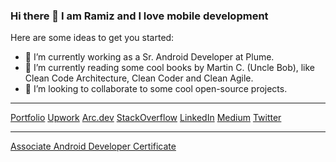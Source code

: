 ### Hi there 👋 I am Ramiz and I love mobile development

Here are some ideas to get you started:

- 🔭 I’m currently working as a Sr. Android Developer at Plume.
- 🌱 I’m currently reading some cool books by Martin C. (Uncle Bob), like Clean Code Architecture, Clean Coder and Clean Agile.
- 👯 I’m looking to collaborate to some cool open-source projects.

--------------

[Portfolio](http://informramiz.github.io/) 
[Upwork](https://www.upwork.com/o/profiles/users/~019fe875b898e86fdc/) [Arc.dev](https://arc.dev/@ramizraja) [StackOverflow](https://stackoverflow.com/users/1703824/ramiz)
[LinkedIn](https://www.linkedin.com/in/ramiz-raja/) [Medium](https://medium.com/@informramiz) [Twitter](https://twitter.com/informramiz)

--------------

[Associate Android Developer Certificate](https://www.credential.net/604caab4-581d-4582-bbc1-fd788081f62a?key)


